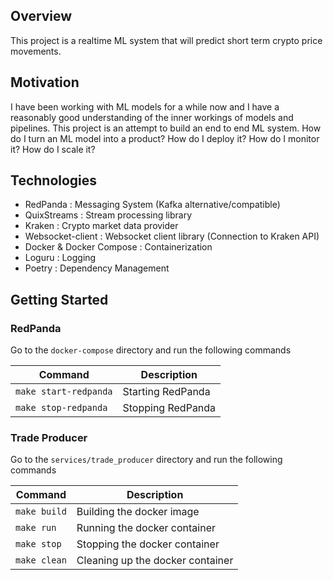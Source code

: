 ## Overview

This project is a realtime ML system that will predict short term crypto price movements. 


## Motivation

I have been working with ML models for a while now and I have a reasonably good understanding of the inner workings of models and pipelines. 
This project is an attempt to build an end to end ML system. How do I turn an ML model into a product? How do I deploy it? How do I monitor it? How do I scale it?

## Technologies

- RedPanda : Messaging System (Kafka alternative/compatible)
- QuixStreams : Stream processing library
- Kraken : Crypto market data provider
- Websocket-client : Websocket client library (Connection to Kraken API)
- Docker & Docker Compose : Containerization
- Loguru : Logging
- Poetry : Dependency Management

## Getting Started

### RedPanda

Go to the `docker-compose` directory and run the following commands

| Command                        | Description                    |
|-------------------------------|--------------------------------|
| `make start-redpanda`                  | Starting RedPanda              |
| `make stop-redpanda`                   | Stopping RedPanda              |


### Trade Producer

Go to the `services/trade_producer` directory and run the following commands

| Command                       | Description                    |
|-------------------------------|--------------------------------|
| `make build`                  | Building the docker image      |
| `make run`                    | Running the docker container   |
| `make stop`                   | Stopping the docker container  |
| `make clean`                  | Cleaning up the docker container|
